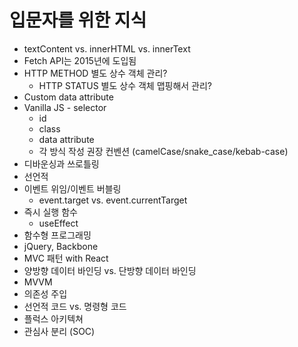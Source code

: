 # 입문자를 위한 지식

- textContent vs. innerHTML vs. innerText
- Fetch API는 2015년에 도입됨
- HTTP METHOD 별도 상수 객체 관리?
  - HTTP STATUS 별도 상수 객체 맵핑해서 관리?
- Custom data attribute
- Vanilla JS - selector
  - id
  - class
  - data attribute
  - 각 방식 작성 권장 컨벤션 (camelCase/snake_case/kebab-case)
- 디바운싱과 쓰로틀링
- 선언적
- 이벤트 위임/이벤트 버블링
  - event.target vs. event.currentTarget
- 즉시 실행 함수
  - useEffect
- 함수형 프로그래밍
- jQuery, Backbone
- MVC 패턴 with React
- 양방향 데이터 바인딩 vs. 단방향 데이터 바인딩
- MVVM
- 의존성 주입
- 선언적 코드 vs. 명령형 코드
- 플럭스 아키텍쳐
- 관심사 분리 (SOC)
